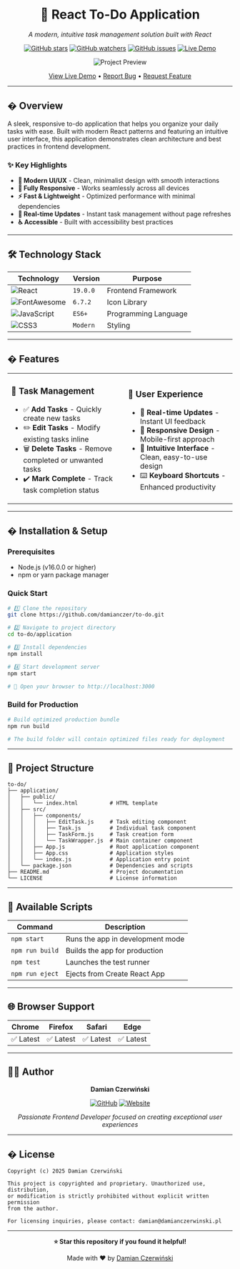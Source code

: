 <div align="center">

# 📝 React To-Do Application

*A modern, intuitive task management solution built with React*

[![GitHub stars](https://img.shields.io/github/stars/damianczer/to-do?style=for-the-badge&color=gold)](https://github.com/damianczer/to-do/stargazers)
[![GitHub watchers](https://img.shields.io/github/watchers/damianczer/to-do?style=for-the-badge&color=blue)](https://github.com/damianczer/to-do/watchers)
[![GitHub issues](https://img.shields.io/github/issues/damianczer/to-do?style=for-the-badge&color=red)](https://github.com/damianczer/to-do/issues)
[![Live Demo](https://img.shields.io/badge/Live-Demo-brightgreen?style=for-the-badge)](https://www.damianczerwinski.pl/to-do/)

![Project Preview](https://github.com/user-attachments/assets/adab0769-a7ed-49de-a6be-80c2c5195d9e)

[View Live Demo](https://www.damianczerwinski.pl/to-do/) • [Report Bug](https://github.com/damianczer/to-do/issues) • [Request Feature](https://github.com/damianczer/to-do/issues)

</div>

---

## � Overview

A sleek, responsive to-do application that helps you organize your daily tasks with ease. Built with modern React patterns and featuring an intuitive user interface, this application demonstrates clean architecture and best practices in frontend development.

### ✨ Key Highlights

- **🎨 Modern UI/UX** - Clean, minimalist design with smooth interactions
- **📱 Fully Responsive** - Works seamlessly across all devices
- **⚡ Fast & Lightweight** - Optimized performance with minimal dependencies
- **🔄 Real-time Updates** - Instant task management without page refreshes
- **♿ Accessible** - Built with accessibility best practices

---

## 🛠️ Technology Stack

<div align="center">

| Technology | Version | Purpose |
|------------|---------|---------|
| ![React](https://img.shields.io/badge/React-19.0.0-61DAFB?style=flat-square&logo=react) | `19.0.0` | Frontend Framework |
| ![FontAwesome](https://img.shields.io/badge/FontAwesome-6.7.2-339AF0?style=flat-square&logo=fontawesome) | `6.7.2` | Icon Library |
| ![JavaScript](https://img.shields.io/badge/JavaScript-ES6+-F7DF1E?style=flat-square&logo=javascript) | `ES6+` | Programming Language |
| ![CSS3](https://img.shields.io/badge/CSS3-Modern-1572B6?style=flat-square&logo=css3) | `Modern` | Styling |

</div>

---

## � Features

<table>
<tr>
<td>

### 📝 Task Management
- ✅ **Add Tasks** - Quickly create new tasks
- ✏️ **Edit Tasks** - Modify existing tasks inline
- 🗑️ **Delete Tasks** - Remove completed or unwanted tasks
- ✔️ **Mark Complete** - Track task completion status

</td>
<td>

### 🎯 User Experience
- 🔄 **Real-time Updates** - Instant UI feedback
- 📱 **Responsive Design** - Mobile-first approach
- 🎨 **Intuitive Interface** - Clean, easy-to-use design
- ⌨️ **Keyboard Shortcuts** - Enhanced productivity

</td>
</tr>
</table>

---

## � Installation & Setup

### Prerequisites
- Node.js (v16.0.0 or higher)
- npm or yarn package manager

### Quick Start

```bash
# 1️⃣ Clone the repository
git clone https://github.com/damianczer/to-do.git

# 2️⃣ Navigate to project directory
cd to-do/application

# 3️⃣ Install dependencies
npm install

# 4️⃣ Start development server
npm start

# 🎉 Open your browser to http://localhost:3000
```

### Build for Production

```bash
# Build optimized production bundle
npm run build

# The build folder will contain optimized files ready for deployment
```

---

## 📁 Project Structure

```
to-do/
├── application/
│   ├── public/
│   │   └── index.html          # HTML template
│   ├── src/
│   │   ├── components/
│   │   │   ├── EditTask.js     # Task editing component
│   │   │   ├── Task.js         # Individual task component
│   │   │   ├── TaskForm.js     # Task creation form
│   │   │   └── TaskWrapper.js  # Main container component
│   │   ├── App.js              # Root application component
│   │   ├── App.css             # Application styles
│   │   └── index.js            # Application entry point
│   └── package.json            # Dependencies and scripts
├── README.md                   # Project documentation
└── LICENSE                     # License information
```

---

## 🔧 Available Scripts

| Command | Description |
|---------|-------------|
| `npm start` | Runs the app in development mode |
| `npm run build` | Builds the app for production |
| `npm test` | Launches the test runner |
| `npm run eject` | Ejects from Create React App |

---

## 🌐 Browser Support

| Chrome | Firefox | Safari | Edge |
|--------|---------|---------|------|
| ✅ Latest | ✅ Latest | ✅ Latest | ✅ Latest |

---

## 👨‍💻 Author

<div align="center">

**Damian Czerwiński**

[![GitHub](https://img.shields.io/badge/GitHub-damianczer-black?style=flat-square&logo=github)](https://github.com/damianczer)
[![Website](https://img.shields.io/badge/Website-damianczerwinski.pl-blue?style=flat-square&logo=google-chrome)](https://www.damianczerwinski.pl)

*Passionate Frontend Developer focused on creating exceptional user experiences*

</div>

---

## � License

```
Copyright (c) 2025 Damian Czerwiński

This project is copyrighted and proprietary. Unauthorized use, distribution, 
or modification is strictly prohibited without explicit written permission 
from the author.

For licensing inquiries, please contact: damian@damianczerwinski.pl
```

---

<div align="center">

**⭐ Star this repository if you found it helpful!**

Made with ❤️ by [Damian Czerwiński](https://github.com/damianczer)

</div>
